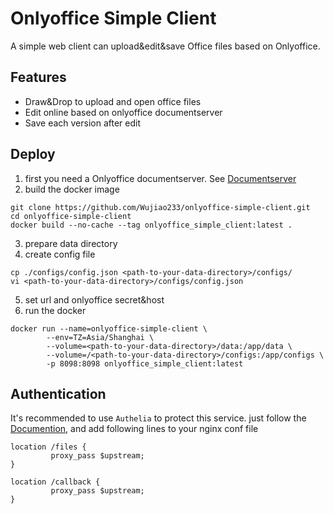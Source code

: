 # Onlyoffice Simple Client

A simple web client can upload&edit&save Office files based on Onlyoffice.

## Features

- Draw&Drop to upload and open office files
- Edit online based on onlyoffice documentserver
- Save each version after edit

## Deploy

1. first you need a Onlyoffice documentserver. See [Documentserver](https://hub.docker.com/r/onlyoffice/documentserver)
2. build the docker image 
```
git clone https://github.com/Wujiao233/onlyoffice-simple-client.git
cd onlyoffice-simple-client
docker build --no-cache --tag onlyoffice_simple_client:latest .
```
3. prepare data directory
4. create config file 
```
cp ./configs/config.json <path-to-your-data-directory>/configs/
vi <path-to-your-data-directory>/configs/config.json
```
5. set url and onlyoffice secret&host
6. run the docker
``` 
docker run --name=onlyoffice-simple-client \
        --env=TZ=Asia/Shanghai \
        --volume=<path-to-your-data-directory>/data:/app/data \
        --volume=/<path-to-your-data-directory>/configs:/app/configs \
        -p 8098:8098 onlyoffice_simple_client:latest
```

## Authentication

It's recommended to use `Authelia` to protect this service. just follow the [Documention](https://www.authelia.com/integration/proxies/nginx/), and add following lines to your nginx conf file
```
location /files {
         proxy_pass $upstream;
}

location /callback {
         proxy_pass $upstream;
}
```

